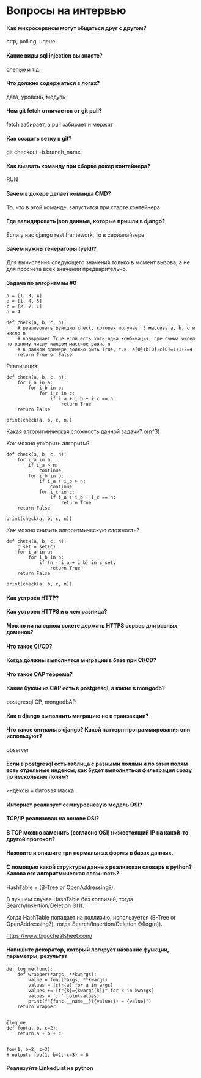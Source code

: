 # Вопросы на интервью

#### Как микросервисы могут общаться друг с другом?

http, polling, uqeue

#### Какие виды sql injection вы знаете?

слепые и т.д.

#### Что должно содержаться в логах?

дата, уровень, модуль

#### Чем git fetch отличается от git pull?

fetch забирает, а pull забирает и мержит

#### Как создать ветку в git?

git checkout -b branch_name

#### Как вызвать команду при сборке докер контейнера?

RUN

#### Зачем в докере делает команда CMD?

То, что в этой команде, запустится при старте контейнера

#### Где валидировать json данные, которые пришли в django?

Если у нас django rest framework, то в сериалайзере

#### Зачем нужны генераторы (yeld)?

Для вычисления следующего значения только в момент вызова, а не для просчета всех значений предварительно.

#### Задача по алгоритмам #0

```
a = [1, 3, 4]
b = [1, 4, 5]
c = [2, 7, 1]
n = 4

def check(a, b, c, n):
    # реализовать функцию check, которая получает 3 массива a, b, c и число n
    # возвращает True если есть хоть одна комбинация, где сумма чисел по одному числу каждом массиве равна n
    # в данном примере должно быть True, т.к. a[0]+b[0]+c[0]=1+1+2=4
    return True or False
```

Реализация:

```
def check(a, b, c, n):
    for i_a in a:
        for i_b in b:
            for i_c in c:
                if i_a + i_b + i_c == n:
                    return True
    return False

print(check(a, b, c, n))
```

Какая алгоритмическая сложность данной задачи? o(n^3)

Как можно ускорить алгоритм?

```
def check(a, b, c, n):
    for i_a in a:
        if i_a > n:
            continue
        for i_b in b:
            if i_a + i_b > n:
                continue
            for i_c in c:
                if i_a + i_b + i_c == n:
                    return True
    return False

print(check(a, b, c, n))
```

Как можно снизить алгоритмическую сложность?

```
def check(a, b, c, n):
    c_set = set(c)
    for i_a in a:
        for i_b in b:
            if (n - i_a + i_b) in c_set:
                return True
    return False

print(check(a, b, c, n))
```

#### Как устроен HTTP?

#### Как устроен HTTPS и в чем разница?

#### Можно ли на одном сокете держать HTTPS сервер для разных доменов?

#### Что такое CI/CD?

#### Когда должны выполнятся миграции в базе при CI/CD?

#### Что такое CAP теорема?

#### Какие буквы из CAP есть в postgresql, а какие в mongodb?

postgresql CP, mongodbAP

#### Как в django выполнить миграцию не в транзакции?

#### Что такое сигналы в django? Какой паттерн программирования они используют?

observer

#### Если в postgresql есть таблица с разными полями и по этим полям есть отдельные индексы, как будет выполняться фильтрация сразу по нескольким полям?

индексы + битовая маска

#### Интернет реализует семиуровневую модель OSI?

#### TCP/IP реализован на основе OSI? 

#### В TCP можно заменить (согласно OSI) нижестоящий IP на какой-то другой протокол?

#### Назовите и опишите три нормальных формы в базах данных.

#### С помощью какой структуры данных реализован словарь в python? Какова его алгоритмическая сложность?

HashTable + (B-Tree or OpenAddressing?). 

В лучшем случае HashTable без коллизий, тогда Search/Insertion/Deletion Θ(1). 

Когда HashTable попадает на коллизию, используется (B-Tree or OpenAddressing?), тогда Search/Insertion/Deletion Θ(log(n)).

https://www.bigocheatsheet.com/

#### Напишите декоратор, который логирует название функции, параметры, результат

```
def log_me(func):
    def wrapper(*args, **kwargs):
        value = func(*args, **kwargs)
        values = [str(a) for a in args]
        values += [f"{k}={kwargs[k]}" for k in kwargs]
        values = ', '.join(values)
        print(f"{func.__name__}({values}) = {value}")
    return wrapper


@log_me
def foo(a, b, c=2):
    return a + b + c


foo(1, b=2, c=3)
# output: foo(1, b=2, c=3) = 6

```

#### Реализуйте LinkedList на python
